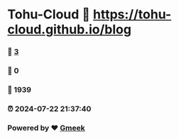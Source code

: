 # Tohu-Cloud :link: https://tohu-cloud.github.io/blog 
### :page_facing_up: [3](https://tohu-cloud.github.io/blog/tag.html) 
### :speech_balloon: 0 
### :hibiscus: 1939 
### :alarm_clock: 2024-07-22 21:37:40 
### Powered by :heart: [Gmeek](https://github.com/Meekdai/Gmeek)
